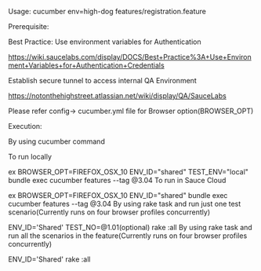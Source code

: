Usage: cucumber env=high-dog features/registration.feature

Prerequisite:

Best Practice: Use environment variables for Authentication

https://wiki.saucelabs.com/display/DOCS/Best+Practice%3A+Use+Environment+Variables+for+Authentication+Credentials

Establish secure tunnel to access internal QA Environment

https://notonthehighstreet.atlassian.net/wiki/display/QA/SauceLabs

Please refer config-> cucumber.yml file for Browser option(BROWSER_OPT)

Execution:

By using cucumber command

To run locally

ex BROWSER_OPT=FIREFOX_OSX_10 ENV_ID="shared" TEST_ENV="local" bundle exec cucumber features --tag @3.04
To run in Sauce Cloud

 ex BROWSER_OPT=FIREFOX_OSX_10 ENV_ID="shared" bundle exec cucumber features --tag @3.04
By using rake task and run just one test scenario(Currently runs on four browser profiles concurrently)

 ENV_ID='Shared' TEST_NO=@1.01(optional) rake :all
By using rake task and run all the scenarios in the feature(Currently runs on four browser profiles concurrently)

 ENV_ID='Shared' rake :all

